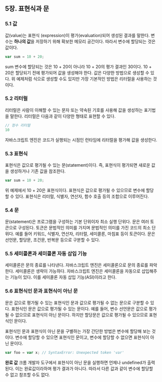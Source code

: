 ## 5장. 표현식과 문

### 5.1 값
값(value)는 표현식 (expression)이 평가(evaluation)되어 생성된 결과를 말한다. 변수는 **하나의 값**을 저장하기 위해 확보한 메모리 공간이다. 따라서 변수에 할당되는 것은 값이다.
```javascript
var sum = 10 + 20;
```

sum 변수에 할당되는 것은 10 + 20이 아니라 10 + 20의 평가 결과인 30이다. 10 + 20은 할당되기 전에 평가되어 값을 생성해야 한다. 값은 다양한 방법으로 생성할 수 있다.
위 예제처럼 식으로 생성할 수도 있지만 가장 기본적인 방법은 리터럴을 사용하는 것이다.

### 5.2 리터럴
리터럴은 사람이 이해할 수 있는 문자 또는 약속된 기호를 사용해 값을 생성하는 표기법을 말한다. 리터럴은 다음과 같이 다양한 형태로 표현할 수 있다.
```javascript
// 정수 리터럴
10
```

자바스크립트 엔진은 코드가 실행되는 시점인 런타임에 리터럴을 평가해 값을 생성한다.

### 5.3 표현식
표현식은 값으로 평가될 수 있는 문(statement)이다. 즉, 표현식이 평가되면 새로운 값을 생성하거나 기존 값을 참조한다. 

```javascript
var sum = 10 + 20;
```

위 예제에서 10 + 20은 표현식이다. 표현식은 값으로 평가될 수 있으므로 변수에 할당할 수 있다. 표현식은 리터럴, 식별자, 연산자, 함수 호출 등의 조합으로 이루어진다.

### 5.4 문
문(statement)은 프로그램을 구성하는 기본 단위이자 최소 실행 단위다. 문은 여러 토큰으로 구성된다. 토큰은 문법적인 의미를 가지며 문법적인 의미를 가진 코드의 최소 단위다. 예를 들어 키워드, 식별자, 연산자, 리터럴, 세미콜론, 마침표 등이 토큰이다.
문은 선언문, 할당문, 조건문, 반복문 등으로 구분할 수 있다.

### 5.5 세미콜론과 세미콜론 자동 삽입 기능
세미콜론은 문의 종료를 나타낸다. 자바스크립트 엔진은 세미콜론으로 문의 종료를 파악한다. 세미콜론은 생략이 가능하다. 자바스크립트 엔진은 세미콜론을 자동으로 삽입해주는 기능이 있다. 이를 세미콜론 자동 삽입 기능(ASI)이라고 한다.

### 5.6 표현식인 문과 표현식이 아닌 문
문은 값으로 평가될 수 있는 표현식인 문과 값으로 평가될 수 없는 문으로 구분할 수 있다. 표현식인 문은 값으로 평가될 수 있는 문이다. 예를 들어, 변수 선언문은 값으로 평가될 수 없으므로 표현식이 아닌 문이다. 하지만 할당문은 값으로 평가될 수 있으므로 표현식인 문이다.

표현식인 문과 표현식이 아닌 문을 구별하는 가장 간단한 방법은 변수에 할당해 보는 것이다. 변수에 할당할 수 있으면 표현식인 문이고, 변수에 할당할 수 없으면 표현식이 아닌 문이다.
```javascript
var foo = var x; // SyntaxError: Unexpected token 'var'
```

**완료 값**
크롬 개발자 도구에서 표현식이 아닌 문을 실행하면 언제나 undefined가 출력된다. 이는 완료값이라하며 평가 결과가 아니다. 따라서 다른 값과 같이 변수에 할당할 수 없고 참조할 수도 없다.